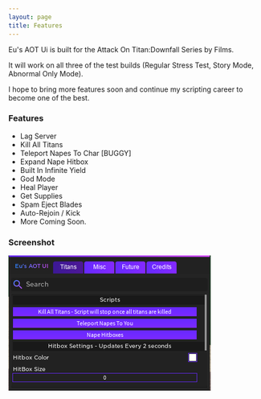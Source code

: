 ```yaml
---
layout: page
title: Features
---
```


Eu's AOT Ui is built for the Attack On Titan:Downfall Series by Films. 

It will work on all three of the test builds (Regular Stress Test, Story Mode, Abnormal Only Mode). 

I hope to bring more features soon and continue my scripting career to become one of the best.

### Features

- Lag Server
- Kill All Titans
- Teleport Napes To Char [BUGGY]
- Expand Nape Hitbox
- Built In Infinite Yield
- God Mode
- Heal Player
- Get Supplies
- Spam Eject Blades
- Auto-Rejoin / Kick
- More Coming Soon.

### Screenshot

![UI](Capture.PNG)
